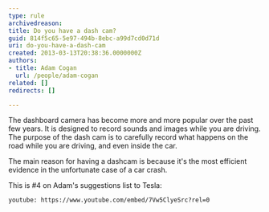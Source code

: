 ```yaml
---
type: rule
archivedreason: 
title: Do you have a dash cam?
guid: 814f5c65-5e97-494b-8ebc-a99d7cd0d71d
uri: do-you-have-a-dash-cam
created: 2013-03-13T20:38:36.0000000Z
authors:
- title: Adam Cogan
  url: /people/adam-cogan
related: []
redirects: []

---
```


The dashboard camera has become more and more popular over the past few years. It is designed to record sounds and images while you are driving. The purpose of the dash cam is to carefully record what happens on the road while you are driving, and even inside the car.

<!--endintro-->

The main reason for having a dashcam is because it's the most efficient evidence in the unfortunate case of a car crash.

This is #4 on Adam's suggestions list to Tesla:


`youtube: https://www.youtube.com/embed/7Vw5ClyeSrc?rel=0`
